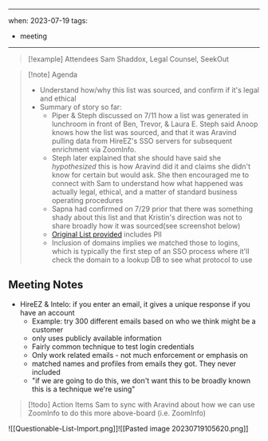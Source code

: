 
---
when: 2023-07-19
tags:
  - meeting
---

> [!example] Attendees
> Sam Shaddox, Legal Counsel, SeekOut

> [!note] Agenda
> - Understand how/why this list was sourced, and confirm if it's legal and ethical
> - Summary of story so far:
>     - Piper & Steph discussed on 7/11 how a list was generated in lunchroom in front of Ben, Trevor, & Laura E. Steph said Anoop knows how the list was sourced, and that it was Aravind pulling data from HireEZ's SSO servers for subsequent enrichment via ZoomInfo.
>     - Steph later explained that she should have said she *hypothesized* this is how Aravind did it and claims she didn't know for certain but would ask. She then encouraged me to connect with Sam to understand how what happened was actually legal, ethical, and a matter of standard business operating procedures
>     - Sapna had confirmed on 7/29 prior that there was something shady about this list and that Kristin's direction was not to share broadly how it was sourced(see screenshot below)
>     - [Original List provided](https://zipstorm-my.sharepoint.com/:x:/g/personal/laura_espin_seekout_com/EUOQo2hVhgJEml1Kqqls8GwB-0SD7Z5HXP8HakbE6e9HqA?e=Vo2p4Z) includes PII
>     - Inclusion of domains implies we matched those to logins, which is typically the first step of an SSO process where it'll check the domain to a lookup DB to see what protocol to use
>  

## Meeting Notes

* HireEZ & Intelo: if you enter an email, it gives a unique response if you have an account
	* Example: try 300 different emails based on who we think might be a customer
	* only uses publicly available information
	* Fairly common technique to test login credentials
	* Only work related emails - not much enforcement or emphasis on 
	* matched names and profiles from emails they got. They never included 
	* "if we are going to do this, we don't want this to be broadly known this is a technique we're using"

> [!todo] Action Items
> Sam to sync with Aravind about how we can use ZoomInfo to do this more above-board (i.e. ZoomInfo)

![[Questionable-List-Import.png]]![[Pasted image 20230719105620.png]]